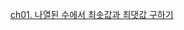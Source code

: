 [ch01. 나열된 수에서 최솟값과 최댓값 구하기](https://yunamom.tistory.com](https://github.com/1010hy/algorithm/tree/main/Ch08/src/ch01)https://github.com/1010hy/algorithm/tree/main/Ch08/src/ch01)
